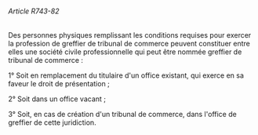 ###### Article R743-82

Des personnes physiques remplissant les conditions requises pour exercer la profession de greffier de tribunal de commerce peuvent constituer entre elles une société civile professionnelle qui peut être nommée greffier de tribunal de commerce :

1° Soit en remplacement du titulaire d'un office existant, qui exerce en sa faveur le droit de présentation ;

2° Soit dans un office vacant ;

3° Soit, en cas de création d'un tribunal de commerce, dans l'office de greffier de cette juridiction.

